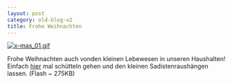 ```yaml
---
layout: post
category: old-blog-v2
title: Frohe Weihnachten
---
```


[![x-mas_01.gif](/images-blog/old-blogs/x-mas_01.gif)](http://ak.imgfarm.com/images/snowglobe/globe.swf)

Frohe Weihnachten auch vonden kleinen Lebewesen in unseren Haushalten! Einfach [hier](http://ak.imgfarm.com/images/snowglobe/globe.swf) mal schütteln gehen und den kleinen Sadistenraushängen lassen. (Flash ~ 275KB)

